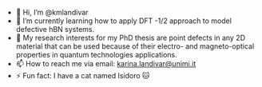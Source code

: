 - 👋 Hi, I’m @kmlandivar
- 🌱 I’m currently learning how to apply DFT -1/2 approach to model defective hBN systems.
-  🔬 My research interests for my PhD thesis are point defects in any 2D material that can be used
  because of their electro- and magneto-optical properties in quantum technologies applications.
- 📫 How to reach me via email: karina.landivar@unimi.it
- ⚡ Fun fact: I have a cat named Isidoro 🐱

<!---
kmlandivar/kmlandivar is a ✨ special ✨ repository because its `README.md` (this file) appears on your GitHub profile.
You can click the Preview link to take a look at your changes.
--->
